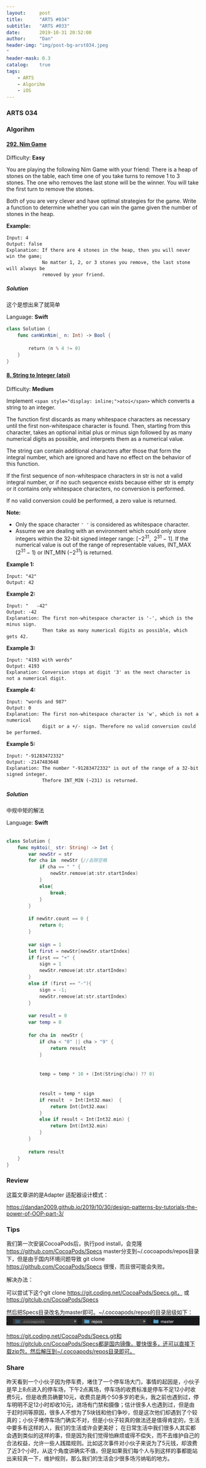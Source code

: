 ```yaml
---
layout:     post
title:      "ARTS #034"
subtitle:   "ARTS #033"
date:       2019-10-31 20:52:00
author:     "Dan"
header-img: "img/post-bg-arst034.jpeg
"
header-mask: 0.3
catalog:    true
tags:
    - ARTS
    - Algorihm
    - iOS
---
```


### ARTS 034

### Algorihm 



#### [292\. Nim Game](https://leetcode.com/problems/nim-game/)

Difficulty: **Easy**


You are playing the following Nim Game with your friend: There is a heap of stones on the table, each time one of you take turns to remove 1 to 3 stones. The one who removes the last stone will be the winner. You will take the first turn to remove the stones.

Both of you are very clever and have optimal strategies for the game. Write a function to determine whether you can win the game given the number of stones in the heap.

**Example:**

```
Input: 4
Output: false 
Explanation: If there are 4 stones in the heap, then you will never win the game;
             No matter 1, 2, or 3 stones you remove, the last stone will always be 
             removed by your friend.
```


##### Solution

这个是想出来了就简单

Language: **Swift**

```swift
class Solution {
    func canWinNim(_ n: Int) -> Bool {
        
        return (n % 4 != 0)
    }
}
```


#### [8\. String to Integer (atoi)](https://leetcode.com/problems/string-to-integer-atoi/)

Difficulty: **Medium**


Implement `<span style="display: inline;">atoi</span>` which converts a string to an integer.

The function first discards as many whitespace characters as necessary until the first non-whitespace character is found. Then, starting from this character, takes an optional initial plus or minus sign followed by as many numerical digits as possible, and interprets them as a numerical value.

The string can contain additional characters after those that form the integral number, which are ignored and have no effect on the behavior of this function.

If the first sequence of non-whitespace characters in str is not a valid integral number, or if no such sequence exists because either str is empty or it contains only whitespace characters, no conversion is performed.

If no valid conversion could be performed, a zero value is returned.

**Note:**

*   Only the space character `' '` is considered as whitespace character.
*   Assume we are dealing with an environment which could only store integers within the 32-bit signed integer range: [−2<sup>31</sup>,  2<sup>31 </sup>− 1]. If the numerical value is out of the range of representable values, INT_MAX (2<sup>31 </sup>− 1) or INT_MIN (−2<sup>31</sup>) is returned.

**Example 1:**

```
Input: "42"
Output: 42
```

**Example 2:**

```
Input: "   -42"
Output: -42
Explanation: The first non-whitespace character is '-', which is the minus sign.
             Then take as many numerical digits as possible, which gets 42.
```

**Example 3:**

```
Input: "4193 with words"
Output: 4193
Explanation: Conversion stops at digit '3' as the next character is not a numerical digit.
```

**Example 4:**

```
Input: "words and 987"
Output: 0
Explanation: The first non-whitespace character is 'w', which is not a numerical 
             digit or a +/- sign. Therefore no valid conversion could be performed.
```

**Example 5:**

```
Input: "-91283472332"
Output: -2147483648
Explanation: The number "-91283472332" is out of the range of a 32-bit signed integer.
             Thefore INT_MIN (−231) is returned.
```


##### Solution

中规中矩的解法

Language: **Swift**

```swift

class Solution {
    func myAtoi(_ str: String) -> Int {
        var newStr = str
        for cha in  newStr {//去除空格
            if cha == " " {
                newStr.remove(at:str.startIndex)
            }
            else{
                break;
            }
        }
        
        if newStr.count == 0 {
            return 0;
        }
        
        var sign = 1
        let first = newStr[newStr.startIndex]
        if first == "+" {
            sign = 1
            newStr.remove(at:str.startIndex)
        }
        else if (first == "-"){
            sign = -1;
            newStr.remove(at:str.startIndex)
        }
           
        var result = 0
        var temp = 0
        
        for cha in  newStr {
            if cha < "0" || cha > "9" {
                return result
            }
            
            
            temp = temp * 10 + (Int(String(cha)) ?? 0)
            
            
            result = temp * sign
            if result  > Int(Int32.max)  {
                return Int(Int32.max)
            }
            else if result < Int(Int32.min) {
                return Int(Int32.min)
            }
        }
        
        return result
    }
}

```



### Review
这篇文章讲的是Adapter 适配器设计模式：

https://dandan2009.github.io/2019/10/30/design-patterns-by-tutorials-the-power-of-OOP-part-3/

### Tips

我们第一次安装CocoaPods后，执行pod install，会克隆 https://github.com/CocoaPods/Specs master分支到~/.cocoapods/repos目录下，但是由于国内环境问题导致
git clone https://github.com/CocoaPods/Specs 很慢，而且很可能会失败。

解决办法：

可以尝试下这个git clone https://git.coding.net/CocoaPods/Specs.git，
或
https://gitclub.cn/CocoaPods/Specs

然后把Specs目录改名为master即可。~/.cocoapods/repos的目录层级如下：
![15731384080733](/img/15731384080733.jpg)


https://git.coding.net/CocoaPods/Specs.git和 https://gitclub.cn/CocoaPods/Specs都是国内镜像，要快很多，还可以直接下载zip包，然后解压到~/.cocoapods/repos目录即可。



### Share

昨天看到一个小伙子因为停车费，堵住了一个停车场大门，事情的起因是，小伙子是早上8点进入的停车场，下午2点离场，停车场的收费标准是停车不足12小时收费5元，但是收费员确要10元，收费员是两个50多岁的老头，我之前也遇到过，停车明明不足12小时却收10元，进场有门禁和摄像；估计很多人也遇到过，但是由于赶时间等原因，很多人不想为了5块钱和他们争吵，但是这次他们却遇到了个较真的；小伙子堵停车场门确实不对，但是小伙子较真的做法还是值得肯定的，生活中要多有这样的人，我们的生活或许会更美好；
在日常生活中我们很多人其实都会遇到类似的这样的事，但是因为我们觉得怕麻烦或得不偿失，而不去维护自己的合法权益，允许一些人践踏规则。比如这次事件对小伙子来说为了5元钱，却浪费了近3个小时，从这个角度讲确实不值，但是如果我们每个人与到这样的事都能站出来较真一下，维护规则，那么我们的生活会少很多场污纳垢的地方。


